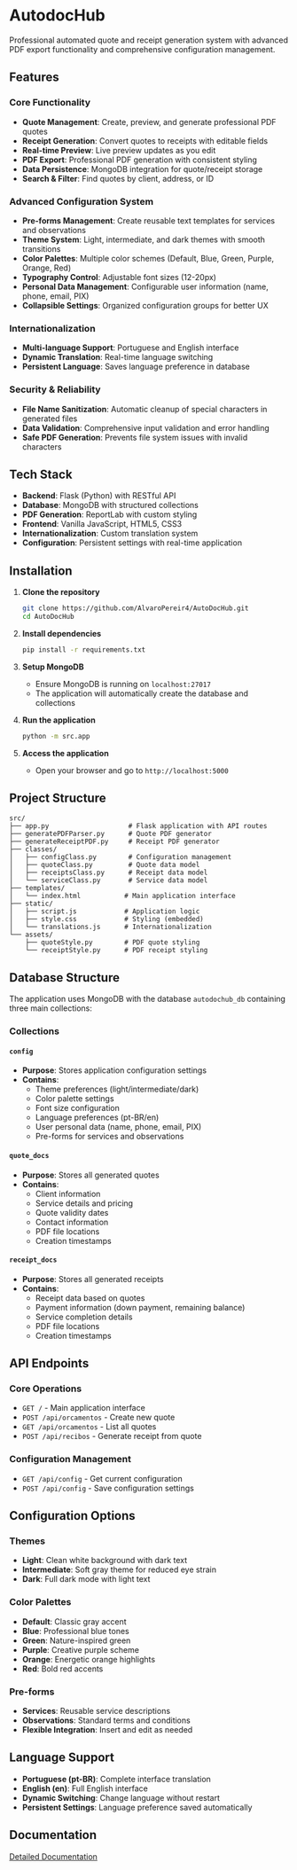# AutodocHub

Professional automated quote and receipt generation system with advanced PDF export functionality and comprehensive configuration management.

## Features

### Core Functionality
- **Quote Management**: Create, preview, and generate professional PDF quotes
- **Receipt Generation**: Convert quotes to receipts with editable fields
- **Real-time Preview**: Live preview updates as you edit
- **PDF Export**: Professional PDF generation with consistent styling
- **Data Persistence**: MongoDB integration for quote/receipt storage
- **Search & Filter**: Find quotes by client, address, or ID

### Advanced Configuration System
- **Pre-forms Management**: Create reusable text templates for services and observations
- **Theme System**: Light, intermediate, and dark themes with smooth transitions
- **Color Palettes**: Multiple color schemes (Default, Blue, Green, Purple, Orange, Red)
- **Typography Control**: Adjustable font sizes (12-20px)
- **Personal Data Management**: Configurable user information (name, phone, email, PIX)
- **Collapsible Settings**: Organized configuration groups for better UX

### Internationalization
- **Multi-language Support**: Portuguese and English interface
- **Dynamic Translation**: Real-time language switching
- **Persistent Language**: Saves language preference in database

### Security & Reliability
- **File Name Sanitization**: Automatic cleanup of special characters in generated files
- **Data Validation**: Comprehensive input validation and error handling
- **Safe PDF Generation**: Prevents file system issues with invalid characters

## Tech Stack

- **Backend**: Flask (Python) with RESTful API
- **Database**: MongoDB with structured collections
- **PDF Generation**: ReportLab with custom styling
- **Frontend**: Vanilla JavaScript, HTML5, CSS3
- **Internationalization**: Custom translation system
- **Configuration**: Persistent settings with real-time application

## Installation

1. **Clone the repository**
   ```bash
   git clone https://github.com/AlvaroPereir4/AutoDocHub.git
   cd AutoDocHub
   ```

2. **Install dependencies**
   ```bash
   pip install -r requirements.txt
   ```

3. **Setup MongoDB**
   - Ensure MongoDB is running on `localhost:27017`
   - The application will automatically create the database and collections

4. **Run the application**
   ```bash
   python -m src.app
   ```

5. **Access the application**
   - Open your browser and go to `http://localhost:5000`

## Project Structure

```
src/
├── app.py                    # Flask application with API routes
├── generatePDFParser.py      # Quote PDF generator
├── generateReceiptPDF.py     # Receipt PDF generator
├── classes/
│   ├── configClass.py        # Configuration management
│   ├── quoteClass.py         # Quote data model
│   ├── receiptsClass.py      # Receipt data model
│   └── serviceClass.py       # Service data model
├── templates/
│   └── index.html           # Main application interface
├── static/
│   ├── script.js            # Application logic
│   ├── style.css            # Styling (embedded)
│   └── translations.js      # Internationalization
└── assets/
    ├── quoteStyle.py        # PDF quote styling
    └── receiptStyle.py      # PDF receipt styling
```

## Database Structure

The application uses MongoDB with the database `autodochub_db` containing three main collections:

### Collections

#### `config`
- **Purpose**: Stores application configuration settings
- **Contains**: 
  - Theme preferences (light/intermediate/dark)
  - Color palette settings
  - Font size configuration
  - Language preferences (pt-BR/en)
  - User personal data (name, phone, email, PIX)
  - Pre-forms for services and observations

#### `quote_docs`
- **Purpose**: Stores all generated quotes
- **Contains**:
  - Client information
  - Service details and pricing
  - Quote validity dates
  - Contact information
  - PDF file locations
  - Creation timestamps

#### `receipt_docs`
- **Purpose**: Stores all generated receipts
- **Contains**:
  - Receipt data based on quotes
  - Payment information (down payment, remaining balance)
  - Service completion details
  - PDF file locations
  - Creation timestamps

## API Endpoints

### Core Operations
- `GET /` - Main application interface
- `POST /api/orcamentos` - Create new quote
- `GET /api/orcamentos` - List all quotes
- `POST /api/recibos` - Generate receipt from quote

### Configuration Management
- `GET /api/config` - Get current configuration
- `POST /api/config` - Save configuration settings

## Configuration Options

### Themes
- **Light**: Clean white background with dark text
- **Intermediate**: Soft gray theme for reduced eye strain
- **Dark**: Full dark mode with light text

### Color Palettes
- **Default**: Classic gray accent
- **Blue**: Professional blue tones
- **Green**: Nature-inspired green
- **Purple**: Creative purple scheme
- **Orange**: Energetic orange highlights
- **Red**: Bold red accents

### Pre-forms
- **Services**: Reusable service descriptions
- **Observations**: Standard terms and conditions
- **Flexible Integration**: Insert and edit as needed

## Language Support

- **Portuguese (pt-BR)**: Complete interface translation
- **English (en)**: Full English interface
- **Dynamic Switching**: Change language without restart
- **Persistent Settings**: Language preference saved automatically

## Documentation

[Detailed Documentation](https://www.notion.so/AutodocHub-23a0166bb9f6803195d5f5eb44f851b7?source=copy_link)
